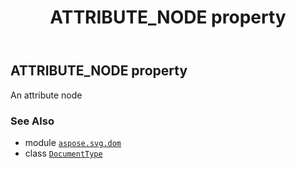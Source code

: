 ﻿---
title: ATTRIBUTE_NODE property
second_title: Aspose.SVG for Python via .NET API References
description: 
type: docs
weight: 190
url: /python-net/aspose.svg.dom/documenttype/attribute_node/
is_root: false
---

## ATTRIBUTE_NODE property


An attribute node

### See Also
* module [`aspose.svg.dom`](../../)
* class [`DocumentType`](/svg/python-net/aspose.svg.dom/documenttype)
